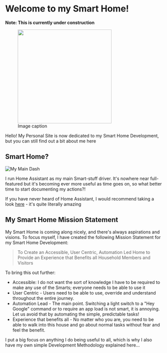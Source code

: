 # Welcome to my Smart Home!

**Note: This is currently under construction**

<!-- ![Me!](./assets/images/me.png){: align=middle} -->
<figure>
  <img src="./assets/images/me.png" width="300" />
  <figcaption>Image caption</figcaption>
</figure>


Hello! My Personal Site is now dedicated to my Smart Home Development, but you can still find out a bit about me here

## Smart Home?

![My Main Dash](./assets/images/main-dash.png)

I run Home Assistant as my main Smart-stuff driver. It's nowhere near full-featured but it's becoming ever more useful as time goes on, so what better time to start documenting my actions?!

If you have never heard of Home Assistant, I would recommend taking a look [here](https://www.home-assistant.io/) - it's quite literally amazing

## My Smart Home Mission Statement
My Smart Home is coming along nicely, and there's always aspirations and visions. To focus myself, I have created the following Mission Statement for my Smart Home Development:

> To Create an Accessible, User Centric, Automation Led Home to Provide an Experience that Benefits all Household Members and Visitors

To bring this out further:

- Accessible: I do not want the sort of knowledge I have to be required to make any use of the Smarts; everyone needs to be able to use it
- User Centric - Users need to be able to use, override and understand throughout the entire journey.
- Automation Lead - The main point. Switching a light switch to a "Hey Google" command or to require an app load is not smart, it is annoying. Let us avoid that by automating the simple, predictable tasks!
- Experience that benefits all - No matter who you are, you need to be able to walk into this house and go about normal tasks without fear and feel the benefit.

I put a big focus on anything I do being useful to all, which is why I also have my own simple Development Methodology explained here...


